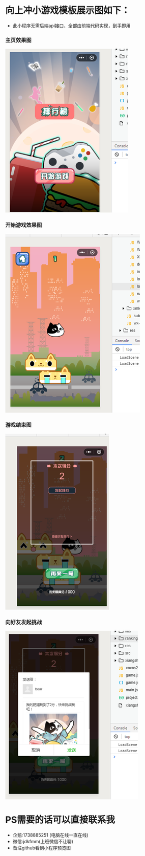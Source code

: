 # 向上冲小游戏模板展示图如下：

- 此小程序无需后端api接口，全部由前端代码实现，到手即用

### 主页效果图

![首页效果图](./20180821094941.png)

### 开始游戏效果图
![效果图](./20180821094840.png)



### 游戏结束图

![效果图](./20180821094858.png)

### 向好友发起挑战
![](./20180821094922.png)

# PS需要的话可以直接联系我
* 企鹅:1738885251 (电脑在线一直在线)
* 微信:jdkfmm(上班微信不让聊)
* 备注github看到小程序预览图